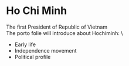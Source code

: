 # Ho Chi Minh
The first President of Republic of Vietnam \
The porto folie will introduce about Hochiminh: \
* Early life
* Independence movement
* Political profile